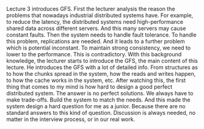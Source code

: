 Lecture 3 introduces GFS. First the lecturer analysis the reason the problems that nowadays industrial distributed systems have. For example, to reduce the latency, the distributed systems need high-performance shared data across different servers. And this many servers may cause constant faults. Then the system needs to handle fault tolerance. To handle this problem, replications are needed. And it leads to a further problem which is potential inconstant. To maintain strong consistency, we need to lower to the performance. This is contradictory. With this background knowledge, the lecturer starts to introduce the GFS, the main content of this lecture. He introduces the GFS with a lot of detailed info. From structures as to how the chunks spread in the system, how the reads and writes happen, to how the cache works in the system, etc. After watching this, the first thing that comes to my mind is how hard to design a good perfect distributed system. The answer is no perfect solutions. We always have to make trade-offs. Build the system to match the needs. And this made the system design a hard question for me as a junior. Because there are no standard answers to this kind of question. Discussion is always needed, no matter in the interview process, or in our real work.
